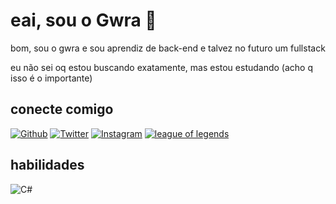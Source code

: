 # eai, sou o Gwra 🤝

bom, sou o gwra e sou aprendiz de back-end e talvez no futuro um fullstack

eu não sei oq estou buscando exatamente, mas estou estudando (acho q isso é o importante)

## conecte comigo
[![Github](https://img.shields.io/badge/Github-000?style=for-the-badge&logo=Github&logoColor=)](https://www.github.com/AgenteDeveloper)
[![Twitter](https://img.shields.io/badge/Twitter-000?style=for-the-badge&logo=twitter)](https://twitter.com/pequenogwra)
[![Instagram](https://img.shields.io/badge/Instagram-000?style=for-the-badge&logo=instagram)](https://www.instagram.com/gwra.deni/)
[![league of legends](https://img.shields.io/badge/league_of_legends-000?style=for-the-badge&logo=league-of-legends)](https://www.op.gg/summoners/br/gwra/)

## habilidades 
![C#](https://img.shields.io/badge/C%23-000?style=for-the-badge&logo=c-sharp&logoColor=823085)